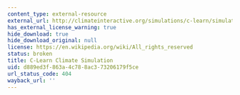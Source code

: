 ```yaml
---
content_type: external-resource
external_url: http://climateinteractive.org/simulations/c-learn/simulation
has_external_license_warning: true
hide_download: true
hide_download_original: null
license: https://en.wikipedia.org/wiki/All_rights_reserved
status: broken
title: C-Learn Climate Simulation
uid: d889ed3f-863a-4c78-8ac3-73206179f5ce
url_status_code: 404
wayback_url: ''
---
```

